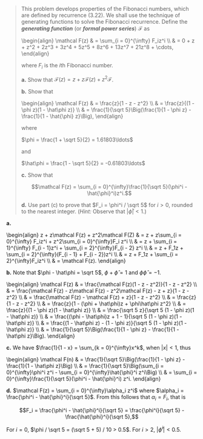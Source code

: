 > This problem develops properties of the Fibonacci numbers, which are defined by recurrence $\text{(3.22)}$. We shall use the technique of generating functions to solve the Fibonacci recurrence. Define the ***generating function*** (or ***formal power series***) $\mathcal F$ as
>
> \begin{align}
> \mathcal F(z)
>     & = \sum_{i = 0}^{\infty} F_iz^i \\\\
>     & = 0 + z + z^2 + 2z^3 + 3z^4 + 5z^5 + 8z^6 + 13z^7 + 21z^8 + \cdots,
> \end{align}
>
> where $F_i$ is the $i$th Fibonacci number.
>
> **a.** Show that $\mathcal F(z) = z + z\mathcal F(z) + z^2\mathcal F$.
>
> **b.** Show that  
> 
> \begin{align}
> \mathcal F(z)
>     & = \frac{z}{1 - z - z^2} \\\\
>     & = \frac{z}{(1 - \phi z)(1 - \hat\phi z)} \\\\
>     & = \frac{1}{\sqrt 5}\Big(\frac{1}{1 - \phi z} - \frac{1}{1 - \hat{\phi} z}\Big),
> \end{align}
> 
> where
>
> $\phi = \frac{1 + \sqrt 5}{2} = 1.61803\ldots$  
> 
> and  
> 
> $\hat\phi = \frac{1 - \sqrt 5}{2} = -0.61803\ldots$
>
> **c.** Show that
>
> $$\mathcal F(z) = \sum_{i = 0}^{\infty}\frac{1}{\sqrt 5}(\phi^i - \hat{\phi}^i)z^i.$$
>
> **d.** Use part \(c\) to prove that $F_i = \phi^i / \sqrt 5$ for $i > 0$, rounded to the nearest integer. ($\textit{Hint:}$ Observe that $|\hat{\phi}| < 1$.)

**a.**

\begin{align} z + z\mathcal F(z) + z^2\mathcal F(Z)
   & = z + z\sum_{i = 0}^{\infty} F_iz^i + z^2\sum_{i = 0}^{\infty}F_i z^i \\\\
   & = z + \sum_{i = 1}^{\infty} F_{i - 1}z^i + \sum_{i = 2}^{\infty}F_{i - 2} z^i \\\\
   & = z + F_1z + \sum_{i = 2}^{\infty}(F_{i - 1} + F_{i - 2})z^i \\\\
   & = z + F_1z + \sum_{i = 2}^{\infty}F_iz^i \\\\
   & = \mathcal F(z).
\end{align}

**b.** Note that $\phi - \hat\phi = \sqrt 5$, $\phi + \hat\phi = 1$ and $\phi\hat\phi = - 1$.

\begin{align}
\mathcal F(z) & = \frac{\mathcal F(z)(1 - z - z^2)}{1 - z - z^2} \\\\
              & = \frac{\mathcal F(z) - z\mathcal F(z) - z^2\mathcal F(z) - z + z}{1 - z - z^2} \\\\
              & = \frac{\mathcal F(z) - \mathcal F(z) + z}{1 - z - z^2} \\\\
              & = \frac{z}{1 - z - z^2} \\\\
              & = \frac{z}{1 - (\phi + \hat\phi)z + \phi\hat\phi z^2} \\\\
              & = \frac{z}{(1 - \phi z)(1 - \hat\phi z)} \\\\
              & = \frac{\sqrt 5 z}{\sqrt 5 (1 - \phi z)(1 - \hat\phi z)} \\\\
              & = \frac{(\phi - \hat\phi)z + 1 - 1}{\sqrt 5 (1 - \phi z)(1 - \hat\phi z)} \\\\
              & = \frac{(1 - \hat\phi z) - (1 - \phi z)}{\sqrt 5 (1 - \phi z)(1 - \hat\phi z)} \\\\
              & = \frac{1}{\sqrt 5}\Big(\frac{1}{1 - \phi z} - \frac{1}{1 - \hat\phi z}\Big).
\end{align}

**c.** We have $\frac{1}{1 - x} = \sum_{k = 0}^{\infty}x^k$, when $|x| < 1$, thus

\begin{align}
\mathcal F(n) & = \frac{1}{\sqrt 5}\Big(\frac{1}{1 - \phi z} - \frac{1}{1 - \hat\phi z}\Big) \\\\
              & = \frac{1}{\sqrt 5}\Big(\sum_{i = 0}^{\infty}\phi^i z^i - \sum_{i = 0}^{\infty}\hat{\phi}^i z^i\Big) \\\\
              & = \sum_{i = 0}^{\infty}\frac{1}{\sqrt 5}(\phi^i - \hat{\phi}^i) z^i.
\end{align}

**d.** $\mathcal F(z) = \sum_{i = 0}^{\infty}\alpha_i z^i$ where $\alpha_i = \frac{\phi^i - \hat{\phi}^i}{\sqrt 5}$. From this follows that $\alpha_i = F_i$, that is

$$F_i = \frac{\phi^i - \hat{\phi}^i}{\sqrt 5} = \frac{\phi^i}{\sqrt 5} - \frac{\hat{\phi}^i}{\sqrt 5},$$

For $i = 0$, $\phi / \sqrt 5 = (\sqrt 5 + 5) / 10 > 0.5$. For $i > 2$, $|\hat{\phi}^i| < 0.5$.
